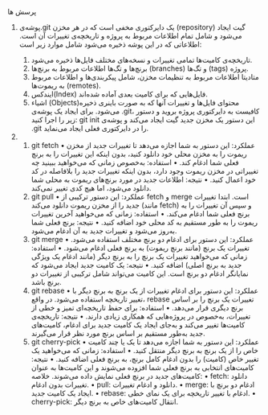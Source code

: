 پرسش ها
1) پوشه‌ی.git  یک دایرکتوری مخفی است که در هر مخزن (repository) گیت ایجاد می‌شود و شامل تمام اطلاعات مربوط به پروژه و تاریخچه‌ی تغییرات آن است. اطلاعاتی که در این پوشه ذخیره می‌شود شامل موارد زیر است:
    1.	تاریخچه‌ی کامیت‌ها تمامی تغییرات و نسخه‌های مختلف فایل‌ها ذخیره می‌شود.
    2.	برنچ‌ها و تگ‌ها اطلاعات مربوط به برنچ‌ها (branches) و تگ‌ها (tags) پروژه.
    3.	متادیتا اطلاعات مربوط به تنظیمات مخزن، شامل پیکربندی‌ها و اطلاعات مربوط به ریموت‌ها (remotes).
    4.	ایندکس(Index) فایل‌هایی که برای کامیت بعدی آماده شده‌اند.
    5.	اشیاء (Objects)محتوای فایل‌ها و تغییرات آنها که به صورت باینری ذخیره می‌شود.
    برای ایجاد یک پوشه‌ی .git، کافیست به دایرکتوری پروژه بروید و دستور زیر را اجرا کنید:
    git init
    این دستور یک مخزن جدید گیت ایجاد می‌کند و پوشه‌ی .git را در دایرکتوری فعلی ایجاد می‌نماید.


3) 
    1. git fetch
    •	عملکرد: این دستور به شما اجازه می‌دهد تا تغییرات جدید از مخزن ریموت را به مخزن محلی خود دانلود کنید، بدون اینکه این تغییرات را به برنچ فعلی شما ادغام کند.
    •	استفاده: به‌خصوص زمانی که می‌خواهید ببینید چه تغییراتی در مخزن ریموت وجود دارد، بدون اینکه تغییرات جدید را بلافاصله در کد خود اعمال کنید.
    •	نتیجه: اطلاعات جدید در مورد برنچ‌های ریموت به محلی شما دانلود می‌شود، اما هیچ کدی تغییر نمی‌کند.
    2. git pull
    •	عملکرد: این دستور ترکیبی از fetch و merge است. ابتدا تغییرات جدید را از مخزن ریموت دانلود می‌کند (مانند fetch) و سپس آن تغییرات را به برنچ فعلی شما ادغام می‌کند.
    •	استفاده: زمانی که می‌خواهید آخرین تغییرات ریموت را به طور مستقیم به کد محلی خود اضافه کنید.
    •	نتیجه: برنچ فعلی شما به‌روز می‌شود و تغییرات جدید به آن ادغام می‌شود.
    3. git merge
    •	عملکرد: این دستور برای ادغام دو برنچ مختلف استفاده می‌شود. تغییرات یک برنچ (مانند برنچ ریموت) به برنچ فعلی ادغام می‌شود.
    •	استفاده: زمانی که می‌خواهید تغییرات یک برنچ را به برنچ دیگر (مانند ادغام یک ویژگی جدید به برنچ اصلی) اضافه کنید.
    •	نتیجه: یک کامیت جدید ایجاد می‌شود که نمایانگر ادغام دو برنچ است. این کامیت می‌تواند شامل ترکیبی از تغییرات دو برنچ باشد.
    4. git rebase
    •	عملکرد: این دستور برای ادغام تغییرات از یک برنچ به برنچ دیگر با تغییر تاریخچه استفاده می‌شود. در واقع، rebase تغییرات یک برنچ را بر اساس برنچ دیگری قرار می‌دهد.
    •	استفاده: برای حفظ تاریخچه‌ای تمیز و خطی از تغییرات، به‌خصوص در پروژه‌هایی که همکاری زیادی دارند.
    •	نتیجه: تاریخچه‌ی کامیت‌ها تغییر می‌کند و به‌جای ایجاد یک کامیت جدید برای ادغام، کامیت‌های جدید به‌طور مستقیم بر اساس برنچ مورد نظر قرار می‌گیرند.
    5. git cherry-pick
    •	عملکرد: این دستور به شما اجازه می‌دهد تا یک یا چند کامیت خاص را از یک برنچ به برنچ دیگر منتقل کنید.
    •	استفاده: زمانی که می‌خواهید یک تغییر خاص (کامیت) را بدون ادغام کامل برنچ، به برنچ فعلی اضافه کنید.
    •	نتیجه: کامیت‌های انتخابی به برنچ فعلی شما افزوده می‌شوند و این کامیت‌ها به عنوان کامیت‌های جدید در برنچ فعلی نمایش داده می‌شوند.
    خلاصه:
    •	fetch: دانلود تغییرات بدون ادغام.
    •	pull: دانلود و ادغام تغییرات.
    •	merge: ادغام دو برنچ با ایجاد یک کامیت جدید.
    •	rebase: ادغام با تغییر تاریخچه برای یک نمای خطی.
    •	cherry-pick: انتقال کامیت‌های خاص به برنچ دیگر.

